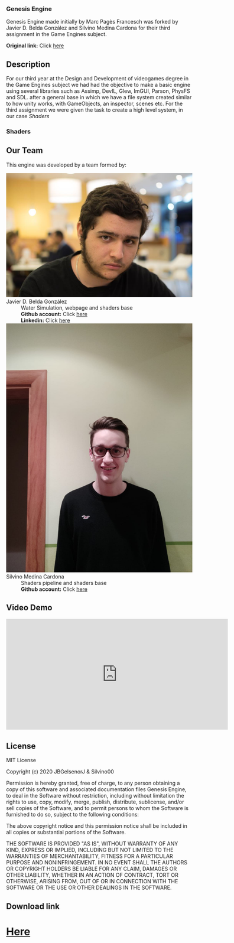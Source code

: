 <h3> Genesis Engine </h3>
Genesis Engine made initially by Marc Pagès Francesch was forked by Javier D. Belda González and Silvino Medina Cardona for their third assignment in the Game Engines subject.

<b>Original link:</b> Click <a href="https://github.com/marcpages2020/GenesisEngine">here</a>

<h2>Description</h2>
For our third year at the Design and Development of videogames degree in the Game Engines subject we had had the objective to make a basic engine using several libraries such as
Assimp, DevIL, Glew, ImGUI, Parson, PhysFS and SDL. after a general base in which we have a file system created similar to how unity works, with GameObjects, an inspector, scenes etc. For the third assignment we were given the task to create a high level system, in our case <i>Shaders</i> 

<h3>Shaders </h3>

<h2>Our Team</h2>

This engine was developed by a team formed by:
<dl>

<dt><img src="https://raw.githubusercontent.com/silvino00/GenesisEngine/master/docs/Javi.jpg"></img></dt>
<dt>Javier D. Belda González</dt>
<dd> Water Simulation, webpage and shaders base</dd>
<dd> <b>Github account:</b> Click <a href=" https://github.com/JBGelsenorJ">here</a> </dd>
<dd> <b>Linkedin:</b>  Click <a href=" https://www.linkedin.com/in/javier-belda-gonz%C3%A1lez-59718112b/">here</a></dd>

<dt><img src="https://raw.githubusercontent.com/silvino00/GenesisEngine/master/docs/Silvino.jpeg"></img> </dt>
<dt>Silvino Medina Cardona</dt>
<dd> Shaders pipeline and shaders base </dd>
<dd> <b>Github account:</b> Click <a href="https://github.com/silvino00">here</a> </dd>

</dl>

<h2>Video Demo</h2>
<iframe width="600" height="300" 
src="https://www.youtube.com/embed/zWaymcVmJ-A" frameborder="0" allow="accelerometer; autoplay; encrypted-media; gyroscope; picture-in-picture" allowfullscreen>
</iframe>

<h2>License</h2> 	
MIT License

Copyright (c) 2020 JBGelsenorJ & Silvino00

Permission is hereby granted, free of charge, to any person obtaining a copy
of this software and associated documentation files Genesis Engine, to deal
in the Software without restriction, including without limitation the rights
to use, copy, modify, merge, publish, distribute, sublicense, and/or sell
copies of the Software, and to permit persons to whom the Software is
furnished to do so, subject to the following conditions:

The above copyright notice and this permission notice shall be included in all
copies or substantial portions of the Software.

THE SOFTWARE IS PROVIDED "AS IS", WITHOUT WARRANTY OF ANY KIND, EXPRESS OR
IMPLIED, INCLUDING BUT NOT LIMITED TO THE WARRANTIES OF MERCHANTABILITY,
FITNESS FOR A PARTICULAR PURPOSE AND NONINFRINGEMENT. IN NO EVENT SHALL THE
AUTHORS OR COPYRIGHT HOLDERS BE LIABLE FOR ANY CLAIM, DAMAGES OR OTHER
LIABILITY, WHETHER IN AN ACTION OF CONTRACT, TORT OR OTHERWISE, ARISING FROM,
OUT OF OR IN CONNECTION WITH THE SOFTWARE OR THE USE OR OTHER DEALINGS IN THE
SOFTWARE.

<h2>Download link</h2> 
<a href="https://i1.wp.com/www.materiagris.es/wp-content/uploads/2018/10/meme.jpg?ssl=1"><h1>Here</h1></a>

